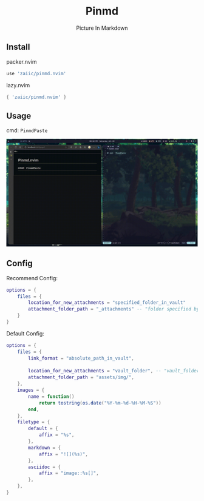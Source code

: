 <div align="center">
    <h1>Pinmd</h1>
    <p>Picture In Markdown</p>
</div>

## Install

packer.nvim

```lua
use 'zaiic/pinmd.nvim'
```

lazy.nvim

```lua
{ 'zaiic/pinmd.nvim' }
```

## Usage
cmd: `PinmdPaste`

![usage](assets/pinmd.nvim_usage.gif)

## Config

Recommend Config:

```lua
options = {
    files = {
        location_for_new_attachments = "specified_folder_in_vault"
        attachment_folder_path = "_attachments" -- "folder specified by yourself"
    }
}
```

Default Config:

```lua
options = {
    files = {
        link_format = "absolute_path_in_vault",

        location_for_new_attachments = "vault_folder", -- "vault_folder", "specified_folder_in_vault"
        attachment_folder_path = "assets/img/",
    },
    images = {
        name = function()
            return tostring(os.date("%Y-%m-%d-%H-%M-%S"))
        end,
    },
    filetype = {
        default = {
            affix = "%s",
        },
        markdown = {
            affix = "![](%s)",
        },
        asciidoc = {
            affix = "image::%s[]",
        },
    },
}
```

